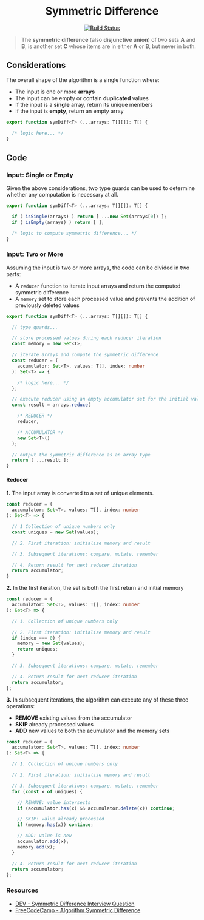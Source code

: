 <h1 align="center">Symmetric Difference</h1>

<p align="center">
  <a href="https://github.com/davelsan/typescript-algorithms/actions?query=workflow%3Asymmetric-difference">
    <img alt="Build Status" src="https://github.com/davelsan/typescript-algorithms/workflows/symmetric-difference/badge.svg"/>
  </a>
</p>

> The __symmetric difference__ (also __disjunctive union__) of two sets __A__ and __B__, is another set __C__ whose items are in either __A__ or __B__, but never in both.

## Considerations

The overall shape of the algorithm is a single function where:

- The input is one or more __arrays__
- The input can be empty or contain __duplicated__ values
- If the input is a __single__ array, return its unique members
- If the input is __empty__, return an empty array

```ts
export function symDiff<T> (...arrays: T[][]): T[] {

  /* logic here... */
}
```


## Code

### Input: Single or Empty

Given the above considerations, two type guards can be used to determine whether any computation is necessary at all.

```ts
export function symDiff<T> (...arrays: T[][]): T[] {

  if ( isSingle(arrays) ) return [ ...new Set(arrays[0]) ];
  if ( isEmpty(arrays) ) return [ ];

  /* logic to compute symmetric difference... */
}
```

### Input: Two or More

Assuming the input is two or more arrays, the code can be divided in two parts:

- A `reducer` function to iterate input arrays and return the computed symmetric difference
- A `memory` set to store each processed value and prevents the addition of previously deleted values

```ts
export function symDiff<T> (...arrays: T[][]): T[] {

  // type guards...

  // store processed values during each reducer iteration
  const memory = new Set<T>;

  // iterate arrays and compute the symmetric difference
  const reducer = (
    accumulator: Set<T>, values: T[], index: number
  ): Set<T> => {

    /* logic here... */
  };

  // execute reducer using an empty accumulator set for the initial value
  const result = arrays.reduce(

    /* REDUCER */
    reducer,

    /* ACCUMULATOR */
    new Set<T>()
  );

  // output the symmetric difference as an array type
  return [ ...result ];
}
```

#### Reducer

__1.__ The input array is converted to a set of unique elements.

```ts
const reducer = (
  accumulator: Set<T>, values: T[], index: number
): Set<T> => {

  // 1 Collection of unique numbers only
  const uniques = new Set(values);

  // 2. First iteration: initialize memory and result

  // 3. Subsequent iterations: compare, mutate, remember

  // 4. Return result for next reducer iteration
  return accumulator;
}
```

__2.__ In the first iteration, the set is both the first return and initial memory

```ts
const reducer = (
  accumulator: Set<T>, values: T[], index: number
): Set<T> => {

  // 1. Collection of unique numbers only

  // 2. First iteration: initialize memory and result
  if (index === 0) {
    memory = new Set(values);
    return uniques;
  }

  // 3. Subsequent iterations: compare, mutate, remember

  // 4. Return result for next reducer iteration
  return accumulator;
};
```

__3.__ In subsequent iterations, the algorithm can execute any of these three operations:

- __REMOVE__ existing values from the accumulator
- __SKIP__ already processed values
- __ADD__ new values to both the acumulator and the memory sets

```ts
const reducer = (
  accumulator: Set<T>, values: T[], index: number
): Set<T> => {

  // 1. Collection of unique numbers only

  // 2. First iteration: initialize memory and result

  // 3. Subsequent iterations: compare, mutate, remember
  for (const x of uniques) {

    // REMOVE: value intersects
    if (accumulator.has(x) && accumulator.delete(x)) continue;

    // SKIP: value already processed
    if (memory.has(x)) continue;

    // ADD: value is new
    accumulator.add(x);
    memory.add(x);
  }

  // 4. Return result for next reducer iteration
  return accumulator;
};
```

### Resources

- [DEV - Symmetric Difference Interview Question](https://dev.to/nas5w/exploring-the-symmetric-difference-interview-question-3bg5)
- [FreeCodeCamp - Algorithm Symmetric Difference](https://github.com/ashish9342/FreeCodeCamp/wiki/Algorithm-Symmetric-Difference)
